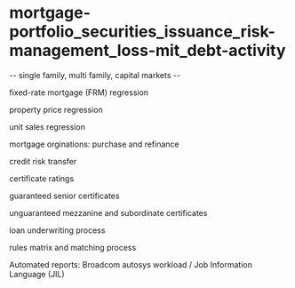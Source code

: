 # mortgage-portfolio_securities_issuance_risk-management_loss-mit_debt-activity
-- single family, multi family, capital markets --

fixed-rate mortgage (FRM) regression

property price regression

unit sales regression

mortgage orginations: purchase and refinance

credit risk transfer

certificate ratings

guaranteed senior certificates

unguaranteed mezzanine and subordinate certificates

loan underwriting process

rules matrix and matching process

Automated reports: Broadcom autosys workload / Job Information Language (JIL)

